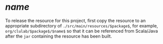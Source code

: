 # $name$

To release the resource for this project, first copy the resource to an appropriate subdirectory of `./src/main/resources/$package$`, for example, `org/clulab/$package$/$name$` so that it can be referenced from Scala/Java after the `jar` containing the resource has been built.



